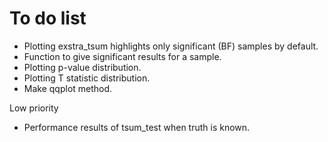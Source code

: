 # To do list

* Plotting exstra_tsum highlights only significant (BF) samples by default.
* Function to give significant results for a sample.
* Plotting p-value distribution.
* Plotting T statistic distribution.
* Make qqplot method. 

Low priority
* Performance results of tsum_test when truth is known.

